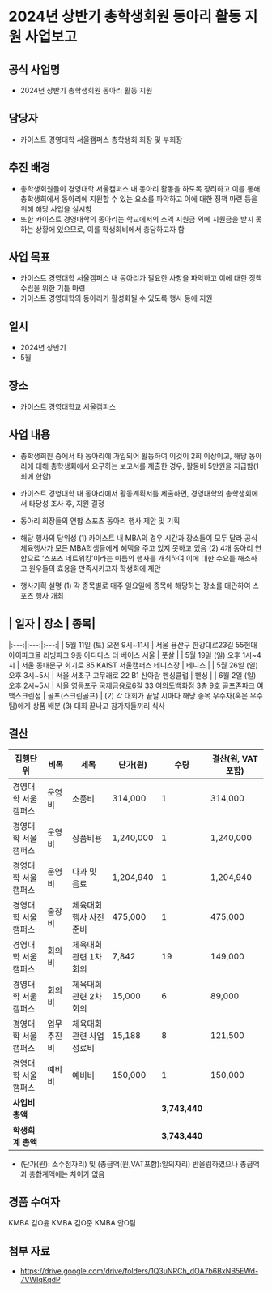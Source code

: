 2024년 상반기 총학생회원 동아리 활동 지원 사업보고
===

## 공식 사업명
- 2024년 상반기 총학생회원 동아리 활동 지원

## 담당자
- 카이스트 경영대학 서울캠퍼스 총학생회 회장 및 부회장

## 추진 배경
- 총학생회원들이 경영대학 서울캠퍼스 내 동아리 활동을 하도록 장려하고 이를 통해 총학생회에서 동아리에 지원할 수 있는 요소를 파악하고 이에 대한 정책 마련 등을 위해 해당 사업을 실시함
- 또한 카이스트 경영대학의 동아리는 학교에서의 소액 지원금 외에 지원금을 받지 못하는 상황에 있으므로, 이를 학생회비에서 충당하고자 함

## 사업 목표
- 카이스트 경영대학 서울캠퍼스 내 동아리가 필요한 사항을 파악하고 이에 대한 정책 수립을 위한 기틀 마련
- 카이스트 경영대학의 동아리가 활성화될 수 있도록 행사 등에 지원

## 일시
- 2024년 상반기
- 5월

## 장소
- 카이스트 경영대학교 서울캠퍼스
 
## 사업 내용
- 총학생회원 중에서 타 동아리에 가입되어 활동하여 이것이 2회 이상이고, 해당 동아리에 대해 총학생회에서 요구하는 보고서를 제출한 경우, 활동비 5만원을 지급함(1회에 한함)
- 카이스트 경영대학 내 동아리에서 활동계획서를 제출하면, 경영대학의 총학생회에서 타당성 조사 후, 지원 결정

- 동아리 회장들의 연합 스포츠 동아리 행사 제안 및 기획
- 해당 행사의 당위성
  (1) 카이스트 내 MBA의 경우 시간과 장소들이 모두 달라 공식 체육행사가 모든 MBA학생들에게 혜택을 주고 있지 못하고 있음
  (2) 4개 동아리 연합으로 ‘스포츠 네트워킹’이라는 이름의 행사를 개최하여 이에 대한 수요를 해소하고 원우들의 효용을 만족시키고자 학생회에 제안
- 행사기획 설명
  (1) 각 종목별로 매주 일요일에 종목에 해당하는 장소를 대관하여 스포츠 행사 개최
## | 일자 | 장소 | 종목|
|:---:|:---:|:---:|
| 5월 11일 (토) 오전 9시~11시 | 서울 용산구 한강대로23길 55현대아이파크몰 리빙파크 9층 아디다스 더 베이스 서울 | 풋살 |
| 5월 19일 (일) 오후 1시~4시 | 서울 동대문구 회기로 85 KAIST 서울캠퍼스 테니스장 | 테니스 |
| 5월 26일 (일) 오후 3시~5시 | 서울 서초구 고무래로 22 B1 신아람 펜싱클럽 | 펜싱 |
| 6월 2일 (일) 오후 2시~5시 | 서울 영등포구 국제금융로6길 33 여의도백화점 3층 9호 골프존파크 여백스크린점 | 골프(스크린골프) |
  (2) 각 대회가 끝날 시마다 해당 종목 우수자(혹은 우수팀)에게 상품 배분 
  (3) 대회 끝나고 참가자들끼리 식사



## 결산
| 집행단위 | 비목 | 세목 | 단가(원) | 수량 | 결산(원, VAT 포함) |
|--------------------|--------|------------------------|----------| ---- | ----------- |
| 경영대학 서울캠퍼스 | 운영비 | 소품비 | 314,000 | 1 | 314,000 | 
| 경영대학 서울캠퍼스 | 운영비 | 상품비용 | 1,240,000 | 1 | 1,240,000 |
| 경영대학 서울캠퍼스 | 운영비 | 다과 및 음료 | 1,204,940 | 1 | 1,204,940 |
| 경영대학 서울캠퍼스 | 출장비 | 체육대회 행사 사전준비 | 475,000 | 1 | 475,000 |
| 경영대학 서울캠퍼스 | 회의비 | 체육대회 관련 1차 회의 | 7,842 | 19 | 149,000 |
| 경영대학 서울캠퍼스 | 회의비 | 체육대회 관련 2차 회의 | 15,000 | 6 | 89,000 |
| 경영대학 서울캠퍼스 | 업무추진비 | 체육대회 관련 사업성료비 | 15,188 | 8 | 121,500 |
| 경영대학 서울캠퍼스 | 예비비 | 예비비 | 150,000 | 1 | 150,000 | 
|   **사업비 총액**  |       |       |       | **3,743,440** ||
|   **학생회계 총액**  |       |       |        | **3,743,440** ||
- (단가(원): 소수점자리) 및 (총금액(원,VAT포함):일의자리) 반올림하였으나 총금액과 총합계액에는 차이가 없음


## 경품 수여자
KMBA 김O윤
KMBA 김O준
KMBA 안O림

## 첨부 자료
* https://drive.google.com/drive/folders/1Q3uNRCh_dOA7b6BxNB5EWd-7VWIqKqdP



